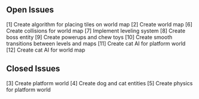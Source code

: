 ## Open Issues ##
[1] Create algorithm for placing tiles on world map
[2] Create world map
[6] Create collisions for world map
[7] Implement leveling system
[8] Create boss entity
[9] Create powerups and chew toys
[10] Create smooth transitions between levels and maps
[11] Create cat AI for platform world
[12] Create cat AI for world map

## Closed Issues ##

[3] Create platform world
[4] Create dog and cat entities
[5] Create physics for platform world
